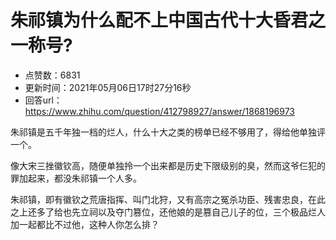 # 朱祁镇为什么配不上中国古代十大昏君之一称号?
- 点赞数：6831
- 更新时间：2021年05月06日17时27分16秒
- 回答url：https://www.zhihu.com/question/412798927/answer/1868196973
<body>
 <p data-pid="uoJwOxc1">朱祁镇是五千年独一档的烂人，什么十大之类的榜单已经不够用了，得给他单独评一个。</p>
 <p data-pid="u3jO5vJ6">像大宋三挫徽钦高，随便单独拎一个出来都是历史下限级别的臭，然而这爷仨犯的罪加起来，都没朱祁镇一个人多。</p>
 <p data-pid="rzi4O_8d">朱祁镇，即有徽钦之荒唐指挥、叫门北狩，又有高宗之冤杀功臣、残害忠良，在此之上还多了给也先立祠以及夺门篡位，还他娘的是篡自己儿子的位，三个极品烂人加一起都比不过他，这种人你怎么排？</p>
</body>